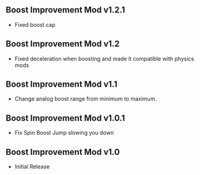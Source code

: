 ## Boost Improvement Mod v1.2.1
- Fixed boost cap

## Boost Improvement Mod v1.2
- Fixed deceleration when boosting and made it compatible with physics mods

## Boost Improvement Mod v1.1
- Change analog boost range from minimum to maximum.

## Boost Improvement Mod v1.0.1
- Fix Spin Boost Jump slowing you down

## Boost Improvement Mod v1.0
- Initial Release